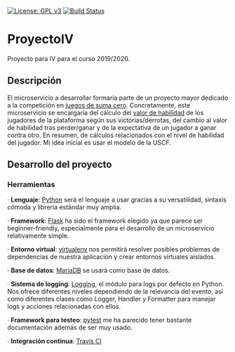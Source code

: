 [![License: GPL v3](https://img.shields.io/badge/License-GPLv3-blue.svg)](https://www.gnu.org/licenses/gpl-3.0) [![Build Status](https://travis-ci.org/davidluque1/ProyectoIV.svg?branch=master)](https://travis-ci.org/davidluque1/ProyectoIV)

# ProyectoIV

Proyecto para IV para el curso 2019/2020.


## Descripción

El microservicio a desarrollar formaría parte de un proyecto mayor dedicado a la competición en [juegos de suma cero](https://en.wikipedia.org/wiki/Zero-sum_game). Concretamente, este microservicio se encargaría del cálculo del [valor de habilidad](https://en.wikipedia.org/wiki/Elo_rating_system) de los jugadores de la plataforma según sus victorias/derrotas, del cambio al valor de habilidad tras perder/ganar y de la expectativa de un jugador a ganar contra otro. En resumen, de cálculos relacionados con el nivel de habilidad del jugador. Mi idea inicial es usar el modelo de la USCF.




## Desarrollo del proyecto

### Herramientas


· **Lenguaje**: [Python](https://en.wikipedia.org/wiki/Python_(programming_language)) será el lenguaje a usar gracias a su versatilidad, sintaxis cómoda y librería estándar muy amplia.

· **Framework**: [Flask](https://en.wikipedia.org/wiki/Flask_(web_framework)) ha sido el framework elegido ya que parece ser beginner-friendly, especialmente para el desarrollo de un microservicio relativamente simple.

· **Entorno virtual**: [virtualenv](https://virtualenv.pypa.io/en/latest/) nos permitirá resolver posibles problemas de dependencias de nuestra aplicación y crear entornos virtuales aislados.

· **Base de datos**: [MariaDB](https://mariadb.org/) se usará como base de datos.

· **Sistema de logging**: [Logging](https://realpython.com/python-logging/#the-logging-module), el módulo para logs por defecto en Python. Nos ofrece diferentes niveles dependiendo de la relevancia del evento, así como diferentes clases como Logger, Handler y Formatter para manejar logs y acciones relacionadas con ellos.

· **Framework para testeo**: [pytest](https://docs.pytest.org/en/latest/) me ha parecido tener bastante documentación además de ser muy usado.

· **Integración continua**: [Travis CI](https://travis-ci.org/) 

